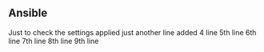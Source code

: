 ## Ansible
Just to check the settings applied
just another line
added 4 line
5th line
6th line
7th line
8th line
9th line
